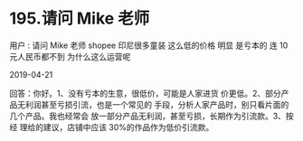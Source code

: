 # 195.请问 Mike 老师

用户 : 请问 Mike 老师 shopee 印尼很多童装 这么低的价格 明显 是亏本的 连 10 元人民币都不到 为什么这么运营呢

2019-04-21

回答：你好。1、没有亏本的生意，很低价，可能是人家进货 价更低。2、部分产品无利润甚至亏损引流，也是一个常见的 手段，分析人家产品时，别只看片面的几个产品。我也经常会 放一部分产品无利润，甚至亏损，长期作为引流款。3、按经 理给的建议，店铺中应该 30%的作品作为低价引流款。